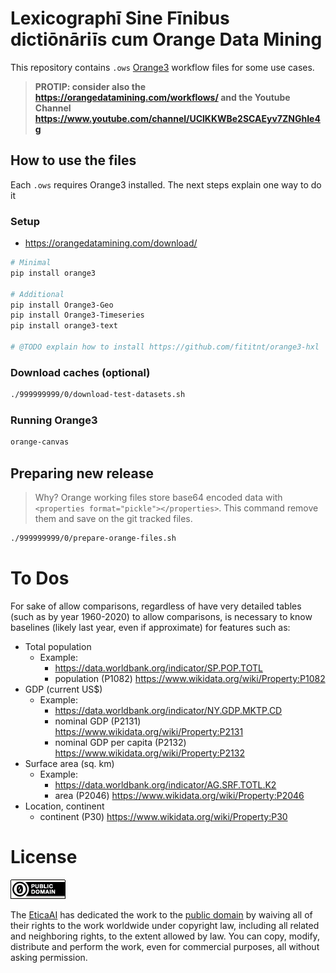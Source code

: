 # Lexicographī Sine Fīnibus dictiōnāriīs cum Orange Data Mining
This repository contains `.ows` [Orange3](https://orangedatamining.com/)
workflow files for some use cases.

> **PROTIP: consider also the <https://orangedatamining.com/workflows/> and the Youtube Channel <https://www.youtube.com/channel/UClKKWBe2SCAEyv7ZNGhIe4g>**


## How to use the files

Each `.ows` requires Orange3 installed. The next steps explain one way to do it

### Setup
- https://orangedatamining.com/download/

```bash
# Minimal
pip install orange3

# Additional
pip install Orange3-Geo
pip install Orange3-Timeseries
pip install orange3-text

# @TODO explain how to install https://github.com/fititnt/orange3-hxl

```

### Download caches (optional)

```bash
./999999999/0/download-test-datasets.sh
```

### Running Orange3

```bash
orange-canvas
```

<!--
 ## Internal notes

- https://stackoverflow.com/questions/tagged/orange
- https://datascience.stackexchange.com/questions/24781/use-feature-constructor-in-orange-to-extract-number-from-string
- https://orange3.readthedocs.io/projects/orange-visual-programming/en/latest/widgets/data/featureconstructor.html


- UN OCHA / Country and Territory
  - https://proxy.hxlstandard.org/data.csv?dest=data_edit&filter01=cut&cut-skip-untagged01=on&strip-headers=on&url=https%3A%2F%2Fdocs.google.com%2Fspreadsheets%2Fd%2F1NjSI2LaS3SqbgYc0HdD8oIb7lofGtiHgoKKATCpwVdY%2Fedit%23gid%3D1088874596
- 1603_16_1_0
  - https://raw.githubusercontent.com/MDCIII/1603_16_1/main/1603/16/1/0/1603_16_1_0.no1.tm.hxl.csv
- 1603_9966_1_0
  - https://raw.githubusercontent.com/MDCIII/1603_9966_1/main/1603/9966/1/0/1603_9966_1_0.no1.tm.hxl.csv

-->

## Preparing new release

> Why? Orange working files store base64 encoded data with
  `<properties format="pickle"></properties>`. This command remove them
  and save on the git tracked files.

```bash
./999999999/0/prepare-orange-files.sh
```

# To Dos

For sake of allow comparisons, regardless of have very detailed tables (such as by year 1960-2020) to allow comparisons, is necessary to know baselines (likely last year, even if approximate) for features such as:

- Total population
  - Example:
    - <https://data.worldbank.org/indicator/SP.POP.TOTL>
    - population (P1082) <https://www.wikidata.org/wiki/Property:P1082>
- GDP (current US$)
  - Example:
    - <https://data.worldbank.org/indicator/NY.GDP.MKTP.CD>
    - nominal GDP (P2131) https://www.wikidata.org/wiki/Property:P2131
    - nominal GDP per capita (P2132) <https://www.wikidata.org/wiki/Property:P2132>
- Surface area (sq. km)
  - Example:
    - <https://data.worldbank.org/indicator/AG.SRF.TOTL.K2>
    - area (P2046) <https://www.wikidata.org/wiki/Property:P2046>
- Location, continent
  - continent (P30) <https://www.wikidata.org/wiki/Property:P30>

<!--

- https://www.wikidata.org/wiki/Q155
  - time of discovery or invention (P575) <https://www.wikidata.org/wiki/Property:P575>
    - Maybe this could be used as proxy for data of past cononization

-->


# License

[![Public Domain Dedication](img/public-domain.png)](UNLICENSE)

The [EticaAI](https://github.com/EticaAI) has dedicated the work to the
[public domain](UNLICENSE) by waiving all of their rights to the work worldwide
under copyright law, including all related and neighboring rights, to the extent
allowed by law. You can copy, modify, distribute and perform the work, even for
commercial purposes, all without asking permission.